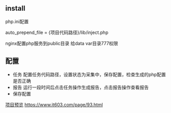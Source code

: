 
## install

php.ini配置

auto_prepend_file = {项目代码路径}/lib/inject.php

nginx配置php服务到public目录
给data var目录777权限

## 配置

* 任务 配置任务代码路径，设置状态为采集中，保存配置，检查生成的php配置是否正确
* 报告 运行一段时间后点击任务操作生成报告，点击报告操作查看报告
* 保存配置

[项目预览](https://www.it603.com/page/93.html) https://www.it603.com/page/93.html
